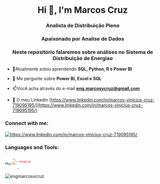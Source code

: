 <h1 align="center">Hi 👋, I'm Marcos Cruz</h1>
<h3 align="center">Analista de Distribuição Pleno</h3>
<h3 align="center">Apaixonado por Analise de Dados</h3>
<h3 align="center">Neste repositório falaremos sobre análises no Sistema de Distribuição de Energiao</h3>


- 🌱Atualmente estou aprendendo **SQL, Python, R e Power BI**

- 💬 Me pergunte sobre **Power BI, Excel e SQL**

- 📫Você acha através do e-mail **eng.marcosvcruz@gmail.com**

- 📄 O meu Linkedin [https://www.linkedin.com/in/marcos-vinicius-cruz-719095195/](https://www.linkedin.com/in/marcos-vinicius-cruz-719095195/)

<h3 align="left">Connect with me:</h3>
<p align="left">
<a href="https://linkedin.com/in/https://www.linkedin.com/in/marcos-vinicius-cruz-719095195/" target="blank"><img align="center" src="https://raw.githubusercontent.com/rahuldkjain/github-profile-readme-generator/master/src/images/icons/Social/linked-in-alt.svg" alt="https://www.linkedin.com/in/marcos-vinicius-cruz-719095195/" height="30" width="40" /></a>
</p>

<h3 align="left">Languages and Tools:</h3>
<p align="left"> <a href="https://www.mysql.com/" target="_blank" rel="noreferrer"> <img src="https://raw.githubusercontent.com/devicons/devicon/master/icons/mysql/mysql-original-wordmark.svg" alt="mysql" width="40" height="40"/> </a> <a href="https://www.oracle.com/" target="_blank" rel="noreferrer"> <img src="https://raw.githubusercontent.com/devicons/devicon/master/icons/oracle/oracle-original.svg" alt="oracle" width="40" height="40"/> </a> </p>

<p><img align="center" src="https://github-readme-stats.vercel.app/api/top-langs?username=engmarcosvcruz&show_icons=true&locale=en&layout=compact" alt="engmarcosvcruz" /></p>
